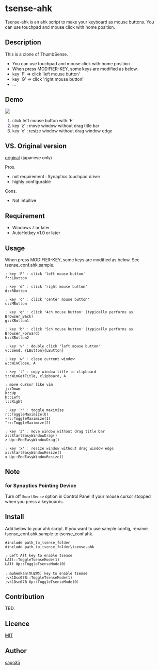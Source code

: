 tsense-ahk
================

Tsense-ahk is an ahk script to make your keyboard as mouse buttons.
You can use touchpad and mouse click with home position.

## Description

This is a clone of ThumbSense.

 * You can use touchpad and mouse click with home position
  * When press MODIFIER-KEY, some keys are modified as below.
   * key 'F' => click 'left mouse button'
   * key 'G' => click 'right mouse button'
   * ...



## Demo
![](https://raw.github.com/wiki/sago35/tsense-ahk/images/tsense-ahk-demo.gif)

 1. click left mouse button with 'F'
 2. key 'z' : move window without drag title bar
 3. key 'x' : resize window without drag window edge
 
## VS. Original version

[original](https://www.sonycsl.co.jp/person/rekimoto/tsense/indexj.html) (japanese only)

Pros.

 * not requirement : Synaptics touchpad driver
 * highly configurable

Cons.

 * Not intuitive

## Requirement

 * Windows 7 or later
 * AutoHotkey v1.0 or later

## Usage

When press MODIFIER-KEY, some keys are modified as below. See  tsense_conf.ahk.sample.

    ; key 'F' : click 'left mouse button'
    f::LButton

    ; key 'd' : click 'right mouse button'
    d::RButton

    ; key 'c' : click 'center mouse button'
    c::MButton

    ; key 'g' : click '4ch mouse button' (typically performs as Browser_Back)
    g::XButton1

    ; key 'b' : click '5ch mouse button' (typically performs as Browser_Forward)
    b::XButton2

    ; key 'v' : double click 'left mouse button'
    v::Send, {LButton}{LButton}

    ; key 'w' : close current window
    w::WinClose, A

    ; key 't' : copy window title to clipboard
    t::WinGetTitle, clipboard, A

    ; move cursor like vim
    j::Down
    k::Up
    h::Left
    l::Right

    ; key 'r' : toggle maximize
    r::ToggleMaximize(0)
    +r::ToggleMaximize(1)
    ^r::ToggleMaximize(2)

    ; key 'z' : move window without drag title bar
    z::StartEasyWindowDrag()
    z Up::EndEasyWindowDrag()

    ; key 'x' : resize window without drag window edge
    x::StartEasyWindowResize()
    x Up::EndEasyWindowResize()

## Note

### for Synaptics Pointing Device

Turn off `SmartSense` option in Control Panel if your mouse cursor stopped when you press a keyboards.

## Install

Add below to your ahk script.
If you want to use sample config, rename tsense_conf.ahk.sample to tsense_conf.ahk.


    #include path_to_tsense_folder
    #include path_to_tsense_folder\tsense.ahk

    ; Left Alt key to enable tsense
    LAlt::ToggleTsenseMode(1)
    LAlt Up::ToggleTsenseMode(0)

    ; muhenkan(無変換) key to enable tsense
    ;vk1Dsc07B::ToggleTsenseMode(1)
    ;vk1Dsc07B Up::ToggleTsenseMode(0)

## Contribution

TBD.

## Licence

[MIT](http://opensource.org/licenses/mit-license.php)

## Author

[sago35](https://github.com/sago35)
